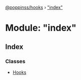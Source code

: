 [@poppinss/hooks](../README.md) › ["index"](_index_.md)

# Module: "index"

## Index

### Classes

* [Hooks](../classes/_index_.hooks.md)

